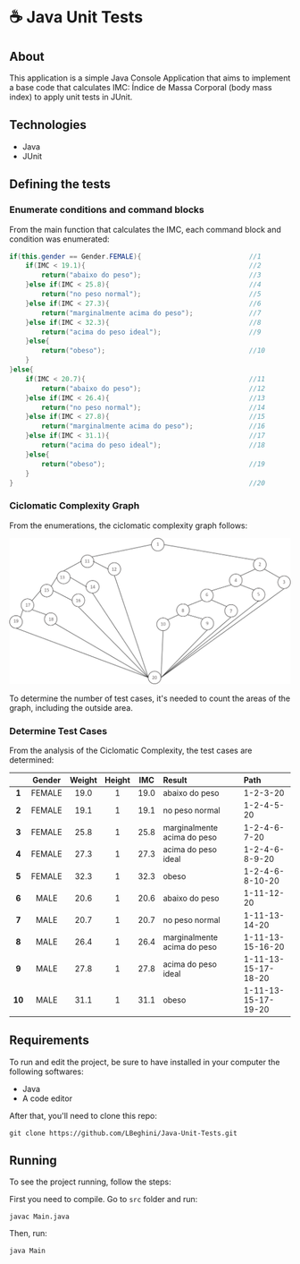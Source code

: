 # :coffee: Java Unit Tests

## About
This application is a simple Java Console Application that aims to implement a base code that calculates IMC: Índice de Massa Corporal (body mass index) to apply unit tests in JUnit.

## Technologies
- Java
- JUnit

## Defining the tests

### Enumerate conditions and command blocks
From the main function that calculates the IMC, each command block and condition was enumerated:

```java
if(this.gender == Gender.FEMALE){                           //1
    if(IMC < 19.1){                                         //2
        return("abaixo do peso");                           //3
    }else if(IMC < 25.8){                                   //4
        return("no peso normal");                           //5
    }else if(IMC < 27.3){                                   //6
        return("marginalmente acima do peso");              //7
    }else if(IMC < 32.3){                                   //8
        return("acima do peso ideal");                      //9
    }else{
        return("obeso");                                    //10
    }
}else{
    if(IMC < 20.7){                                         //11
        return("abaixo do peso");                           //12
    }else if(IMC < 26.4){                                   //13
        return("no peso normal");                           //14
    }else if(IMC < 27.8){                                   //15
        return("marginalmente acima do peso");              //16
    }else if(IMC < 31.1){                                   //17
        return("acima do peso ideal");                      //18
    }else{                                                  
        return("obeso");                                    //19
    }
}                                                           //20
```
### Ciclomatic Complexity Graph
From the enumerations, the ciclomatic complexity graph follows:

<img src="https://github.com/LBeghini/Java-Unit-Tests/blob/main/resources/IMC_Complexity.png" width='900px'>

To determine the number of test cases, it's needed to count the areas of the graph, including the outside area.

### Determine Test Cases
From the analysis of the Ciclomatic Complexity, the test cases are determined:

|             | Gender  | Weight   |  Height | IMC  | Result                      |Path                  |
|  :-------:  | :-----: | :-------:| :-----: |:---: | :-----                      | :-----               |
| **1**       | FEMALE  | 19.0     | 1       | 19.0 | abaixo do peso              | 1-2-3-20             |
| **2**       | FEMALE  | 19.1     | 1       | 19.1 | no peso normal              | 1-2-4-5-20           |
| **3**       | FEMALE  | 25.8     | 1       | 25.8 | marginalmente acima do peso | 1-2-4-6-7-20         |
| **4**       | FEMALE  | 27.3     | 1       | 27.3 | acima do peso ideal         | 1-2-4-6-8-9-20       |
| **5**       | FEMALE  | 32.3     | 1       | 32.3 | obeso                       | 1-2-4-6-8-10-20      |
| **6**       | MALE    | 20.6     | 1       | 20.6 | abaixo do peso              | 1-11-12-20           |
| **7**       | MALE    | 20.7     | 1       | 20.7 | no peso normal              | 1-11-13-14-20        |
| **8**       | MALE    | 26.4     | 1       | 26.4 | marginalmente acima do peso | 1-11-13-15-16-20     |
| **9**       | MALE    | 27.8     | 1       | 27.8 | acima do peso ideal         | 1-11-13-15-17-18-20  |
| **10**      | MALE    | 31.1     | 1       | 31.1 | obeso                       | 1-11-13-15-17-19-20  |

## Requirements
To run and edit the project, be sure to have installed in your computer the following softwares:
- Java
- A code editor

After that, you'll need to clone this repo:
```
git clone https://github.com/LBeghini/Java-Unit-Tests.git
```
## Running
To see the project running, follow the steps:

First you need to compile. Go to `src` folder and run:
```
javac Main.java
```
Then, run:
```
java Main
```
